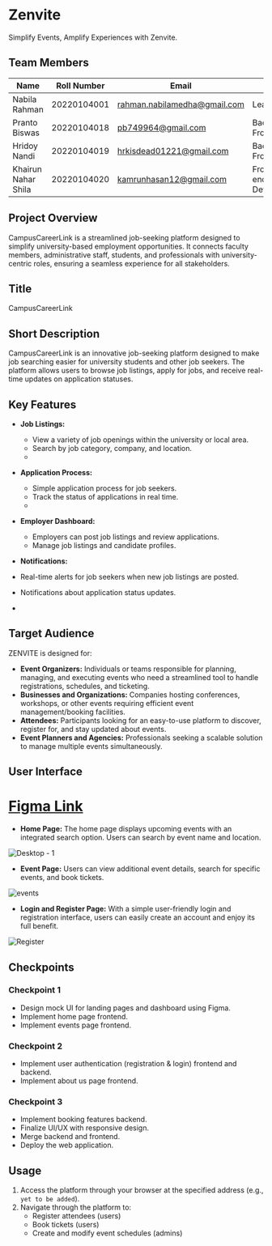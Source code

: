 # Zenvite
Simplify Events, Amplify Experiences with Zenvite.

## Team Members
| Name                | Roll Number   | Email                                   | Role                             |
|---------------------|---------------|-----------------------------------------|----------------------------------|
| Nabila Rahman       | 20220104001   | rahman.nabilamedha@gmail.com            | Lead                             |
| Pranto Biswas       | 20220104018   | pb749964@gmail.com                      | Backend, Frontend                |
| Hridoy Nandi        | 20220104019   |  hrkisdead01221@gmail.com               | Backend, Frontend                |
| Khairun Nahar Shila | 20220104020   | kamrunhasan12@gmail.com                 | Front-end Developer              |

## Project Overview
CampusCareerLink is a streamlined job-seeking platform designed to simplify university-based employment opportunities. It connects faculty members, administrative staff, students, and professionals with university-centric roles, ensuring a seamless experience for all stakeholders.

## Title
CampusCareerLink

## Short Description
CampusCareerLink is an innovative job-seeking platform designed to make job searching easier for university students and other job seekers. The platform allows users to browse job listings, apply for jobs, and receive real-time updates on application statuses.


## Key Features
- **Job Listings:**
  - View a variety of job openings within the university or local area.
  - Search by job category, company, and location.
  - 
- **Application Process:**
  - Simple application process for job seekers.
  - Track the status of applications in real time.
  - 
- **Employer Dashboard:**
  - Employers can post job listings and review applications.
  - Manage job listings and candidate profiles.
    
 - **Notifications:**
  - Real-time alerts for job seekers when new job listings are posted.
  - Notifications about application status updates.
  - 
## Target Audience
ZENVITE is designed for:

- **Event Organizers:** Individuals or teams responsible for planning, managing, and executing events who need a streamlined tool to handle registrations, schedules, and ticketing.
- **Businesses and Organizations:** Companies hosting conferences, workshops, or other events requiring efficient event management/booking facilities.
- **Attendees:** Participants looking for an easy-to-use platform to discover, register for, and stay updated about events.
- **Event Planners and Agencies:** Professionals seeking a scalable solution to manage multiple events simultaneously.

## User Interface
# [Figma Link](https://www.figma.com/proto/4cvwCfQtVXDBs8UPXfjA7k/Zenvite?node-id=51-663&p=f&t=793CIkKft9fh1rq4-1&scaling=min-zoom&content-scaling=fixed&page-id=0%3A1)
- **Home Page:**
The home page displays upcoming events with an integrated search option. Users can search by event name and location. 


![Desktop - 1](https://github.com/user-attachments/assets/971e6305-7a4c-4e64-be6b-ea510c70a7fd)

- **Event Page:**
Users can view additional event details, search for specific events, and book tickets.

![events](https://github.com/user-attachments/assets/3817c497-3435-413c-aef5-15f51c537868)

- **Login and Register Page:**
With a simple user-friendly login and registration interface, users can easily create an account and enjoy its full benefit.

![Register](https://github.com/user-attachments/assets/4dccd353-d4eb-42a3-b351-436d33145cdf)

## Checkpoints

### Checkpoint 1
- Design mock UI for landing pages and dashboard using Figma.
- Implement home page frontend.
- Implement events page frontend.

### Checkpoint 2
- Implement user authentication (registration & login) frontend and backend.
- Implement about us page frontend.

### Checkpoint 3
- Implement booking features backend.
- Finalize UI/UX with responsive design.
- Merge backend and frontend.
- Deploy the web application.

## Usage
1. Access the platform through your browser at the specified address (e.g., `yet to be added`).
2. Navigate through the platform to:
   - Register attendees (users)
   - Book tickets (users)
   - Create and modify event schedules (admins)
